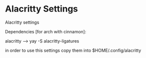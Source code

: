 # Alacritty Settings

Alacritty settings

Dependencies [for arch with cinnamon]:

alacritty --> yay -S alacritty-ligatures

in order to use this settings copy them into
\$HOME/.config/alacritty
